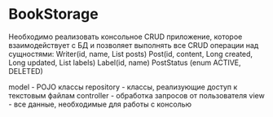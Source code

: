 # BookStorage

Необходимо реализовать консольное CRUD приложение, которое взаимодействует с БД и позволяет выполнять все CRUD операции над сущностями:
Writer(id, name, List<Post> posts)
Post(id, content, Long created, Long updated, List<Label> labels)
Label(id, name)
PostStatus (enum ACTIVE, DELETED)

model - POJO классы
repository - классы, реализующие доступ к текстовым файлам
controller - обработка запросов от пользователя
view - все данные, необходимые для работы с консолью
